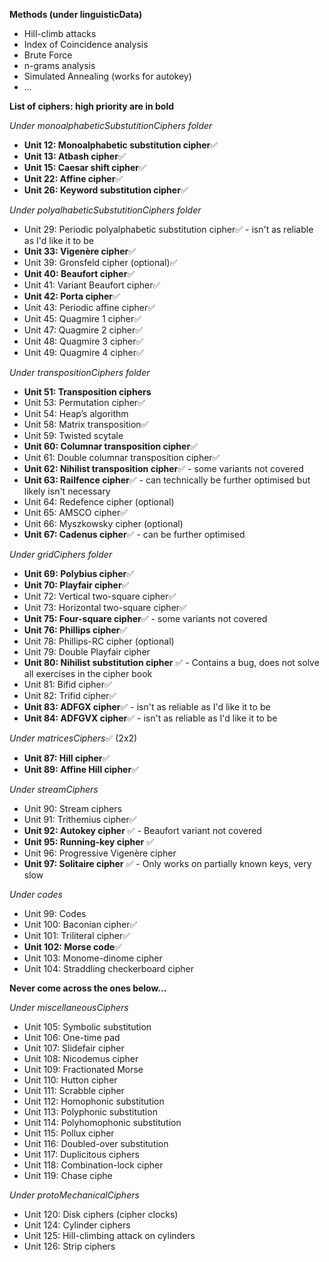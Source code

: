 **Methods (under linguisticData)**
- Hill-climb attacks
- Index of Coincidence analysis
- Brute Force
- n-grams analysis
- Simulated Annealing (works for autokey) 
- ...

**List of ciphers: high priority are in bold**

_Under monoalphabeticSubstutitionCiphers folder_
- **Unit 12: Monoalphabetic substitution cipher**✅
- **Unit 13: Atbash cipher**✅
- **Unit 15: Caesar shift cipher**✅
- **Unit 22: Affine cipher**✅
- **Unit 26: Keyword substitution cipher**✅

_Under polyalhabeticSubstutitionCiphers folder_ 
- Unit 29: Periodic polyalphabetic substitution cipher✅ - isn't as reliable as I'd like it to be
- **Unit 33: Vigenère cipher**✅
- Unit 39: Gronsfeld cipher (optional)✅
- **Unit 40: Beaufort cipher**✅
- Unit 41: Variant Beaufort cipher✅
- **Unit 42: Porta cipher**✅
- Unit 43: Periodic affine cipher✅
- Unit 45: Quagmire 1 cipher✅
- Unit 47: Quagmire 2 cipher✅
- Unit 48: Quagmire 3 cipher✅
- Unit 49: Quagmire 4 cipher✅

_Under transpositionCiphers folder_
- **Unit 51: Transposition ciphers**
- Unit 53: Permutation cipher✅
- Unit 54: Heap’s algorithm
- Unit 58: Matrix transposition✅
- Unit 59: Twisted scytale
- **Unit 60: Columnar transposition cipher**✅
- Unit 61: Double columnar transposition cipher✅
- **Unit 62: Nihilist transposition cipher**✅ - some variants not covered
- **Unit 63: Railfence cipher**✅ - can technically be further optimised but likely isn't necessary
- Unit 64: Redefence cipher (optional)
- Unit 65: AMSCO cipher✅
- Unit 66: Myszkowsky cipher (optional)
- **Unit 67: Cadenus cipher**✅ - can be further optimised

_Under gridCiphers folder_
- **Unit 69: Polybius cipher**✅
- **Unit 70: Playfair cipher**✅
- Unit 72: Vertical two-square cipher✅
- Unit 73: Horizontal two-square cipher✅
- **Unit 75: Four-square cipher**✅ - some variants not covered
- **Unit 76: Phillips cipher**✅
- Unit 78: Phillips-RC cipher (optional)
- Unit 79: Double Playfair cipher
- **Unit 80: Nihilist substitution cipher** ✅ - Contains a bug, does not solve all exercises in the cipher book
- Unit 81: Bifid cipher✅
- Unit 82: Trifid cipher✅
- **Unit 83: ADFGX cipher**✅ - isn't as reliable as I'd like it to be
- **Unit 84: ADFGVX cipher**✅ - isn't as reliable as I'd like it to be

_Under matricesCiphers_✅ (2x2)
- **Unit 87: Hill cipher**✅
- **Unit 89: Affine Hill cipher**✅

_Under streamCiphers_
- Unit 90: Stream ciphers
- Unit 91: Trithemius cipher✅
- **Unit 92: Autokey cipher** ✅ - Beaufort variant not covered 
- **Unit 95: Running-key cipher** ✅
- Unit 96: Progressive Vigenère cipher
- **Unit 97: Solitaire cipher** ✅ - Only works on partially known keys, very slow

_Under codes_
- Unit 99: Codes
- Unit 100: Baconian cipher✅
- Unit 101: Triliteral cipher✅
- **Unit 102: Morse code**✅
- Unit 103: Monome-dinome cipher
- Unit 104: Straddling checkerboard cipher

**Never come across the ones below...**

_Under miscellaneousCiphers_
- Unit 105: Symbolic substitution
- Unit 106: One-time pad
- Unit 107: Slidefair cipher
- Unit 108: Nicodemus cipher
- Unit 109: Fractionated Morse
- Unit 110: Hutton cipher
- Unit 111: Scrabble cipher
- Unit 112: Homophonic substitution
- Unit 113: Polyphonic substitution
- Unit 114: Polyhomophonic substitution
- Unit 115: Pollux cipher
- Unit 116: Doubled-over substitution
- Unit 117: Duplicitous ciphers
- Unit 118: Combination-lock cipher
- Unit 119: Chase ciphe

_Under protoMechanicalCiphers_
- Unit 120: Disk ciphers (cipher clocks)
- Unit 124: Cylinder ciphers
- Unit 125: Hill-climbing attack on cylinders
- Unit 126: Strip ciphers
